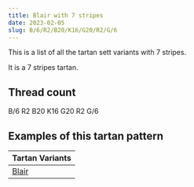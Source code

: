 ```yaml
---
title: Blair with 7 stripes
date: 2023-02-05
slug: B/6/R2/B20/K16/G20/R2/G/6
---
```

This is a list of all the tartan sett variants with 7 stripes.

It is a 7 stripes tartan.


## Thread count
B/6 R2 B20 K16 G20 R2 G/6

## Examples of this tartan pattern

| Tartan Variants |
|---------------|
| [Blair](/variants/b/6/r2/b20/k16/g20/r2/g/6-b304080-g008000-k000000-rc00000)||
